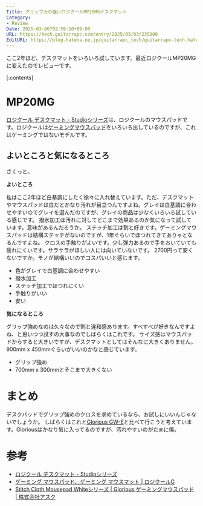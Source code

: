 ```yaml
---
Title: グリップ力の強いロジクールMP20MGデスクマット
Category:
- Review
Date: 2025-03-06T02:59:10+09:00
URL: https://tech.guitarrapc.com/entry/2025/03/03/235900
EditURL: https://blog.hatena.ne.jp/guitarrapc_tech/guitarrapc-tech.hatenablog.com/atom/entry/6802418398333822323
---
```


ここ2年ほど、デスクマットをいろいろ試しています。最近ロジクールMP20MGに変えたのでレビューです。

[:contents]

# MP20MG

[ロジクール デスクマット - Studioシリーズ](https://www.logicool.co.jp/ja-jp/products/mice/desk-mat-studio-series.956-000044.html)は、ロジクールのマウスパッドです。ロジクールは[ゲーミングマウスパッド](https://gaming.logicool.co.jp/ja-jp/products/gaming-mouse-pads.html)をいろいろ出しているのですが、これはゲーミングではないモデルです。

## よいところと気になるところ

さくっと。

**よいところ**

私はここ2年ほど白基調にしたく徐々に入れ替えています。ただ、デスクマットやマウスパッドは白だとかなり汚れが目立つんですよね。グレイは白基調に合わせやすいのでグレイを選んだのですが、グレイの商品は少なくいろいろ試している感じです。
撥水加工は汚れに対してどこまで効果あるのか気になって試しています。意味があるんだろうか。
ステッチ加工は割と好きです。ゲーミングマウスパッドは結構ステッチがないのですが、1年ぐらいでほつれてきてありゃとなるんですよね。
クロスの手触りがよいです。少し弾力あるので手をおいていても疲れにくいです。サラサラがほしい人には向いていないです。
2700円って安くないですか。モノが結構いいのでコスパいいと感じます。

* 色がグレイで白基調に合わせやすい
* 撥水加工
* ステッチ加工でほつれにくい
* 手触りがいい
* 安い

**気になるところ**

グリップ強めなのは久々なので割と違和感あります。すべすべが好きなんですよね、と思いつつ試すの大事なのでしばらくはこれです。
サイズ感はマウスパッドからすると大きいですが、デスクマットとしてはそんなに大きくありません。900mm x 450mmぐらいがいいのかなと感じています。

* グリップ強め
* 700mm x 300mmとそこまで大きくない

# まとめ

デスクパッドでグリップ強めのクロスを求めているなら、お試しにいいんじゃないでしょうか。
しばらくはこれと[Glorious GW-E](https://www.ask-corp.jp/products/glorious/mousepad/stitch-cloth-mousepad-white.html)と比べて行こうと考えています。Gloriousはかなり気に入ってるのですが、汚れやすいのがたまに傷。

# 参考

* [ロジクール デスクマット - Studioシリーズ](https://www.logicool.co.jp/ja-jp/products/mice/desk-mat-studio-series.956-000044.html)
* [ゲーミング マウスパッド、ゲーミング マウスマット | ロジクールG](https://gaming.logicool.co.jp/ja-jp/products/gaming-mouse-pads.html)
* [Stitch Cloth Mousepad Whiteシリーズ | Glorious ゲーミングマウスパッド | 株式会社アスク](https://www.ask-corp.jp/products/glorious/mousepad/stitch-cloth-mousepad-white.html)
